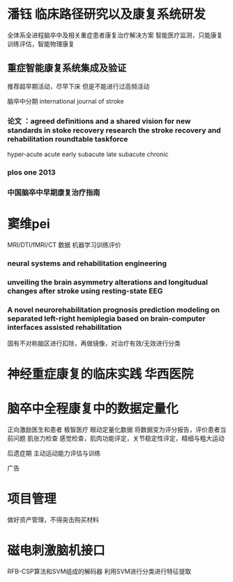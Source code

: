 # 潘钰 临床路径研究以及康复系统研发
全体系全进程脑卒中及相关重症患者康复治疗解决方案
智能医疗监测，只能康复训练评估，智能物理康复
## 重症智能康复系统集成及验证
推荐超早期活动，尽早下床
但是不能进行过高频活动

脑卒中分期
international journal of stroke
### 论文 ：agreed definitions and a shared vision for new standards in stoke recovery research the stroke recovery and rehabilitation roundtable taskforce
hyper-acute
acute
early subacute
late subacute
chronic
### plos one 2013
### 中国脑卒中早期康复治疗指南

# 窦维pei
MRI/DTI/fMRI/CT 数据
机器学习训练评价

### neural systems and rehabilitation engineering
### unveiling the brain asymmetry alterations and longitudual changes after stroke using resting-state EEG
### A novel neurorehabilitation prognosis prediction modeling on separated left-right hemiplegia based on brain-computer interfaces assisted rehabilitation
固有不对称脑区进行扣除，再做镜像，对治疗有效/无效进行分类
# 神经重症康复的临床实践 华西医院


# 脑卒中全程康复中的数据定量化
正向激励医生和患者
极智医疗
眼动定量化数据
将数据变为评分报告，评价患者当前问题
肌张力检查
感觉检查，肌肉功能评定，关节稳定性评定，精细与粗大运动

后遗症期
主动运动能力评估与训练

广告
# 项目管理
做好资产管理，不得突击购买材料
# 磁电刺激脑机接口
RFB-CSP算法和SVM组成的解码器
利用SVM进行分类进行特征提取